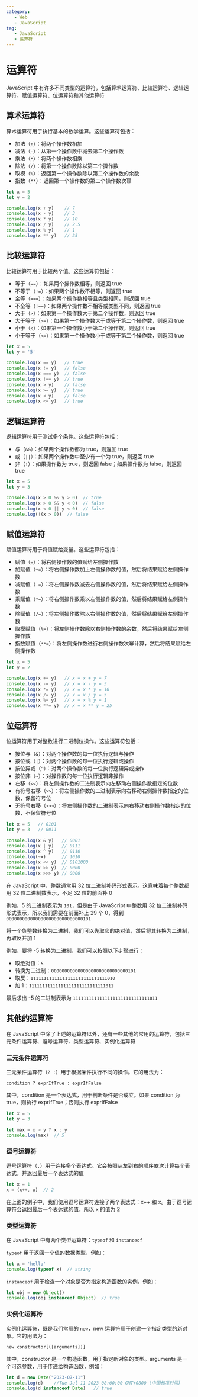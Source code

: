 ```yaml
---
category:
   - Web
   - JavaScript
tag:
   - JavaScript
   - 运算符
---
```



# 运算符

JavaScript 中有许多不同类型的运算符，包括算术运算符、比较运算符、逻辑运算符、赋值运算符、位运算符和其他运算符

## 算术运算符
算术运算符用于执行基本的数学运算。这些运算符包括：
* 加法（`+`）：将两个操作数相加
* 减法（`-`）：从第一个操作数中减去第二个操作数
* 乘法（`*`）：将两个操作数相乘
* 除法（`/`）：将第一个操作数除以第二个操作数
* 取模（`%`）：返回第一个操作数除以第二个操作数的余数
* 指数（`**`）：返回第一个操作数的第二个操作数次幂

```js
let x = 5
let y = 2

console.log(x + y)    // 7
console.log(x - y)    // 3
console.log(x * y)    // 10
console.log(x / y)    // 2.5
console.log(x % y)    // 1
console.log(x ** y)   // 25
```

## 比较运算符
比较运算符用于比较两个值。这些运算符包括：

* 等于（`==`）：如果两个操作数相等，则返回 true
* 不等于（`!=`）：如果两个操作数不相等，则返回 true
* 全等（`===`）：如果两个操作数相等且类型相同，则返回 true
* 不全等（`!==`）：如果两个操作数不相等或类型不同，则返回 true
* 大于（`>`）：如果第一个操作数大于第二个操作数，则返回 true
* 大于等于（`>=`）：如果第一个操作数大于或等于第二个操作数，则返回 true
* 小于（`<`）：如果第一个操作数小于第二个操作数，则返回 true
* 小于等于（`<=`）：如果第一个操作数小于或等于第二个操作数，则返回 true
  
```js
let x = 5
let y = '5'

console.log(x == y)   // true
console.log(x != y)   // false
console.log(x === y)  // false
console.log(x !== y)  // true
console.log(x > y)    // false
console.log(x >= y)   // true
console.log(x < y)    // false
console.log(x <= y)   // true
```


## 逻辑运算符
逻辑运算符用于测试多个条件。这些运算符包括：

* 与（`&&`）：如果两个操作数都为 true，则返回 true
* 或（`||`）：如果两个操作数中至少有一个为 true，则返回 true
* 非（`!`）：如果操作数为 true，则返回 false；如果操作数为 false，则返回 true

```js
let x = 5
let y = 3

console.log(x > 0 && y > 0)  // true
console.log(x > 0 && y < 0)  // false
console.log(x < 0 || y < 0)  // false
console.log(!(x > 0))  // false
```


## 赋值运算符
赋值运算符用于将值赋给变量。这些运算符包括：

* 赋值（`=`）：将右侧操作数的值赋给左侧操作数
* 加赋值（`+=`）：将右侧操作数加上左侧操作数的值，然后将结果赋给左侧操作数
* 减赋值（`-=`）：将左侧操作数减去右侧操作数的值，然后将结果赋给左侧操作数
* 乘赋值（`*=`）：将右侧操作数乘以左侧操作数的值，然后将结果赋给左侧操作数
* 除赋值（`/=`）：将左侧操作数除以右侧操作数的值，然后将结果赋给左侧操作数
* 取模赋值（`%=`）：将左侧操作数除以右侧操作数的余数，然后将结果赋给左侧操作数
* 指数赋值（`**=`）：将左侧操作数进行右侧操作数次幂计算，然后将结果赋给左侧操作数

```js
let x = 5
let y = 2

console.log(x += y)   // x = x + y = 7
console.log(x -= y)   // x = x - y = 5
console.log(x *= y)   // x = x * y = 10
console.log(x /= y)   // x = x / y = 5
console.log(x %= y)   // x = x % y = 1
console.log(x **= y)  // x = x ** y = 25
```
## 位运算符
位运算符用于对整数进行二进制位操作。这些运算符包括：

* 按位与（`&`）：对两个操作数的每一位执行逻辑与操作
* 按位或（`|`）：对两个操作数的每一位执行逻辑或操作
* 按位异或（`^`）：对两个操作数的每一位执行逻辑异或操作
* 按位非（`~`）：对操作数的每一位执行逻辑非操作
* 左移（`<<`）：将左侧操作数的二进制表示向左移动右侧操作数指定的位数
* 有符号右移（`>>`）：将左侧操作数的二进制表示向右移动右侧操作数指定的位数，保留符号位
* 无符号右移（`>>>`）：将左侧操作数的二进制表示向右移动右侧操作数指定的位数，不保留符号位

```js
let x = 5   // 0101
let y = 3   // 0011

console.log(x & y)   // 0001
console.log(x | y)   // 0111
console.log(x ^ y)   // 0110
console.log(~x)      // 1010
console.log(x << y)  // 0101000
console.log(x >> y)  // 0000
console.log(x >>> y) // 0000
```

<Minfo>

在 JavaScript 中，整数通常用 32 位二进制补码形式表示。这意味着每个整数都用 32 位二进制数表示，不足 32 位的前面补 0   
  
例如，5 的二进制表示为 `101`，但是由于 JavaScript 中整数用 32 位二进制补码形式表示，所以我们需要在前面补上 29 个 0，得到 `00000000000000000000000000000101`
  
将一个负整数转换为二进制，我们可以先取它的绝对值，然后将其转换为二进制，再取反并加 1

例如，要将 -5 转换为二进制，我们可以按照以下步骤进行：
* 取绝对值：`5`
* 转换为二进制：`00000000000000000000000000000101`
* 取反：`11111111111111111111111111111010`
* 加 1：`11111111111111111111111111111011`

最后求出 -5 的二进制表示为 `11111111111111111111111111111011`

</Minfo>




## 其他的运算符
在 JavaScript 中除了上述的运算符以外，还有一些其他的常用的运算符，包括三元条件运算符、逗号运算符、类型运算符、实例化运算符
### 三元条件运算符
三元条件运算符（`? :`）用于根据条件执行不同的操作。它的用法为：  
  
```js:no-line-numbers
condition ? exprIfTrue : exprIfFalse
```     
   
其中，condition 是一个表达式，用于判断条件是否成立。如果 condition 为 true，则执行 exprIfTrue；否则执行 exprIfFalse

```js
let x = 5
let y = 3

let max = x > y ? x : y
console.log(max)  // 5
```
### 逗号运算符
逗号运算符（`,`）用于连接多个表达式。它会按照从左到右的顺序依次计算每个表达式，并返回最后一个表达式的值

```js
let x = 1
x = (x++, x)  // 2
```
在上面的例子中，我们使用逗号运算符连接了两个表达式：x++ 和 x。由于逗号运算符会返回最后一个表达式的值，所以 x 的值为 2

### 类型运算符
在 JavaScript 中有两个类型运算符：`typeof` 和 `instanceof`

`typeof` 用于返回一个值的数据类型，例如：

```js
let x = 'hello'
console.log(typeof x)  // string
```

`instanceof` 用于检查一个对象是否为指定构造函数的实例，例如：

```js
let obj = new Object()
console.log(obj instanceof Object)  // true
```
### 实例化运算符
实例化运算符，既是我们常用的 `new`，new 运算符用于创建一个指定类型的新对象。它的用法为：  
  
```js:no-line-numbers
new constructor[([arguments])]
```      
  
其中，constructor 是一个构造函数，用于指定新对象的类型。arguments 是一个可选参数，用于传递给构造函数，例如：

```js
let d = new Date("2023-07-11")
console.log(d)    //Tue Jul 11 2023 08:00:00 GMT+0800 (中国标准时间)
console.log(d instanceof Date)   // true
```

